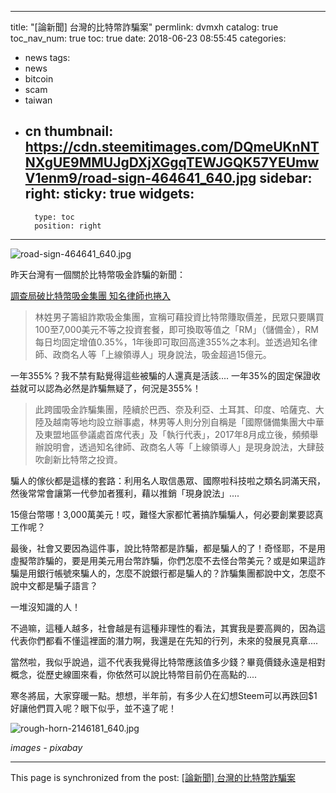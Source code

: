 
---
title: "[論新聞] 台灣的比特幣詐騙案"
permlink: dvmxh
catalog: true
toc_nav_num: true
toc: true
date: 2018-06-23 08:55:45
categories:
- news
tags:
- news
- bitcoin
- scam
- taiwan
- cn
thumbnail: https://cdn.steemitimages.com/DQmeUKnNTNXgUE9MMUJgDXjXGgqTEWJGQK57YEUmwV1enm9/road-sign-464641_640.jpg
sidebar:
    right:
        sticky: true
widgets:
    -
        type: toc
        position: right
---


![road-sign-464641_640.jpg](https://cdn.steemitimages.com/DQmeUKnNTNXgUE9MMUJgDXjXGgqTEWJGQK57YEUmwV1enm9/road-sign-464641_640.jpg)

昨天台灣有一個關於比特幣吸金詐騙的新聞：

[調查局破比特幣吸金集團 知名律師也捲入](https://udn.com/news/story/7321/3212862)

>林姓男子籌組詐欺吸金集團，宣稱可藉投資比特幣賺取價差，民眾只要購買100至7,000美元不等之投資套餐，即可換取等值之「RM」（儲備金），RM每日均固定增值0.35%，1年後即可取回高達355%之本利。並透過知名律師、政商名人等「上線領導人」現身說法，吸金超過15億元。

一年355%？我不禁有點覺得這些被騙的人還真是活該.... 一年35%的固定保證收益就可以認為必然是詐騙無疑了，何況是355%！

>此跨國吸金詐騙集團，陸續於巴西、奈及利亞、土耳其、印度、哈薩克、大陸及越南等地均設立辦事處，林男等人則分別自稱是「國際儲備集團大中華及東盟地區參議處首席代表」及「執行代表」，2017年8月成立後，頻頻舉辦說明會，透過知名律師、政商名人等「上線領導人」是現身說法，大肆鼓吹創新比特幣之投資。

騙人的傢伙都是這樣的套路：利用名人取信愚眾、國際啦科技啦之類名詞滿天飛，然後常常會讓第一代參加者獲利，藉以推銷「現身說法」....

15億台幣哪！3,000萬美元！哎，難怪大家都忙著搞詐騙騙人，何必要創業要認真工作呢？

最後，社會又要因為這件事，說比特幣都是詐騙，都是騙人的了！奇怪耶，不是用虛擬幣詐騙的，要是用美元用台幣詐騙，你們怎麼不去怪台幣美元？或是如果這詐騙是用銀行帳號來騙人的，怎麼不說銀行都是騙人的？詐騙集團都說中文，怎麼不說中文都是騙子語言？

一堆沒知識的人！

不過嘛，這種人越多，社會越是有這種非理性的看法，其實我是要高興的，因為這代表你們都看不懂這裡面的潛力啊，我還是在先知的行列，未來的發展見真章....

 當然啦，我似乎說過，這不代表我覺得比特幣應該值多少錢？畢竟價錢永遠是相對概念，從歷史線圖來看，你依然可以說比特幣目前仍在高點的....

寒冬將屆，大家穿暖一點。想想，半年前，有多少人在幻想Steem可以再跌回$1好讓他們買入呢？眼下似乎，並不遠了呢！

![rough-horn-2146181_640.jpg](https://cdn.steemitimages.com/DQmWuEKiz2rmqd8qvfrgP7vZ5uEcwhJJ3YsZkApu7GK4Mpw/rough-horn-2146181_640.jpg)

*images - pixabay*

- - -

This page is synchronized from the post: [[論新聞] 台灣的比特幣詐騙案](https://steemit.com/@deanliu/dvmxh)
